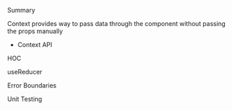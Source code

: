 Summary 

Context provides way to pass data through the component without passing the props manually

  - Context API

HOC

useReducer 

Error Boundaries

Unit Testing
